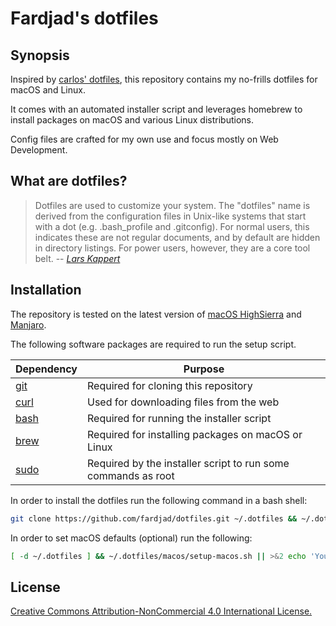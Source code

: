 # Fardjad's dotfiles

## Synopsis

Inspired by [carlos' dotfiles][1], this repository contains my no-frills 
dotfiles for macOS and Linux.

It comes with an automated installer script and leverages homebrew to install
packages on macOS and various Linux distributions.

Config files are crafted for my own use and focus mostly on Web Development.

## What are dotfiles?

> Dotfiles are used to customize your system. The "dotfiles" name is derived
> from the configuration files in Unix-like systems that start with a dot
> (e.g. .bash_profile and .gitconfig). For normal users, this indicates these
> are not regular documents, and by default are hidden in directory listings.
> For power users, however, they are a core tool belt.
> -- <cite>[Lars Kappert][2]</cite>

## Installation

The repository is tested on the latest version of [macOS HighSierra][3]
and [Manjaro][4].

The following software packages are required to run the setup script.

|Dependency  |Purpose                                                   |
|------------|----------------------------------------------------------|
|[git][5] |Required for cloning this repository                         |
|[curl][6]|Used for downloading files from the web                      |
|[bash][7]|Required for running the installer script                    |
|[brew][8]|Required for installing packages on macOS or Linux           |
|[sudo][9]|Required by the installer script to run some commands as root|

In order to install the dotfiles run the following command in a bash shell:

```bash
git clone https://github.com/fardjad/dotfiles.git ~/.dotfiles && ~/.dotfiles/script/setup
```

In order to set macOS defaults (optional) run the following:

```bash
[ -d ~/.dotfiles ] && ~/.dotfiles/macos/setup-macos.sh || >&2 echo 'You must clone the repository first!'
```

## License

[Creative Commons Attribution-NonCommercial 4.0 International License.][10]

[1]: https://github.com/caarlos0/dotfiles
[2]: https://medium.com/@webprolific/getting-started-with-dotfiles-43c3602fd789
[3]: https://en.wikipedia.org/wiki/MacOS_High_Sierra
[4]: https://manjaro.org
[5]: https://git-scm.com
[6]: https://curl.haxx.se
[7]: https://www.gnu.org/software/bash
[8]: https://brew.sh
[9]: https://www.sudo.ws
[10]: http://creativecommons.org/licenses/by-nc/4.0/
